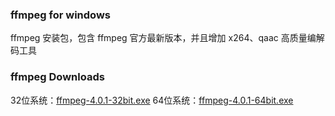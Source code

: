 ### ffmpeg for windows

ffmpeg 安装包，包含 ffmpeg 官方最新版本，并且增加 x264、qaac 高质量编解码工具

### ffmpeg Downloads

32位系统：[ffmpeg-4.0.1-32bit.exe](https://github.com/typefo/ffmpeg/releases/download/4.0.1/ffmpeg-4.0.1-32bit.exe)
64位系统：[ffmpeg-4.0.1-64bit.exe](https://github.com/typefo/ffmpeg/releases/download/4.0.1/ffmpeg-4.0.1-64bit.exe)